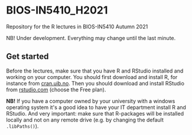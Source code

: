 # BIOS-IN5410_H2021
Repository for the R lectures in BIOS-IN5410 Autumn 2021

NB! Under development. Everything may change until the last minute.

## Get started
Before the lectures, make sure that you have R and RStudio installed and working on your computer. You should first download and install R, for instance from [cran.uib.no](https://cran.uib.no/). Then you should download and install RStudio from [rstudio.com](https://www.rstudio.com/products/rstudio/download/) (choose the Free plan).  

**NB!** If you have a computer owned by your university with a windows operating system it's a good idea to have your IT department install R and RStudio. And very important: make sure that R-packages will be installed locally and not on any remote drive (e.g. by changing the default `.libPaths()`). 
